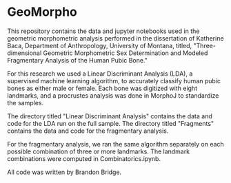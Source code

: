 # GeoMorpho

This repository contains the data and jupyter notebooks used in the geometric morphometric analysis performed in the dissertation of Katherine Baca, Department of Anthropology, University of Montana, titled, "Three-dimensional Geometric Morphometric Sex Determination and Modeled Fragmentary Analysis of the Human Pubic Bone."

For this research we used a Linear Discriminant Analysis (LDA), a supervised machine learning algorithm, to accurately classify human pubic bones as either male or female. Each bone was digitized with eight landmarks, and a procrustes analysis was done in MorphoJ to standardize the samples.

The directory titled "Linear Discriminant Analysis" contains the data and code for the LDA run on the full sample. The directory titled "Fragments" contains the data and code for the fragmentary analysis.

For the fragmentary analysis, we ran the same algorithm separately on each possible combination of three or more landmarks. The landmark combinations were computed in Combinatorics.ipynb.

All code was written by Brandon Bridge. 
